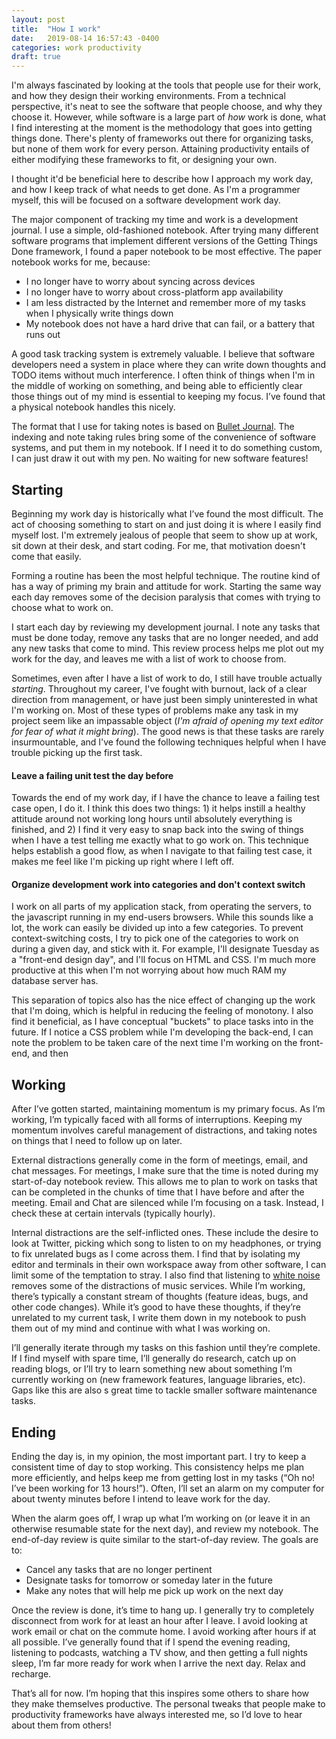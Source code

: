 ```yaml
---
layout: post
title:  "How I work"
date:   2019-08-14 16:57:43 -0400
categories: work productivity
draft: true
---
```


I'm always fascinated by looking at the tools that people use for their work, and how they design their working environments. From a technical perspective, it's neat to see the software that people choose, and why they choose it. However, while software is a large part of _how_ work is done, what I find interesting at the moment is the methodology that goes into getting things done. There's plenty of frameworks out there for organizing tasks, but none of them work for every person. Attaining productivity entails of either modifying these frameworks to fit, or designing your own.

I thought it'd be beneficial here to describe how I approach my work day, and how I keep track of what needs to get done. As I'm a programmer myself, this will be focused on a software development work day.

The major component of tracking my time and work is a development journal. I use a simple, old-fashioned notebook. After trying many different software programs that implement different versions of the Getting Things Done framework, I found a paper notebook to be most effective. The paper notebook works for me, because:

- I no longer have to worry about syncing across devices
- I no longer have to worry about cross-platform app availability
- I am less distracted by the Internet and remember more of my tasks when I physically write things down
- My notebook does not have a hard drive that can fail, or a battery that runs out

A good task tracking system is extremely valuable. I believe that software developers need a system in place where they can write down thoughts and TODO items without much interference. I often think of things when I'm in the middle of working on something, and being able to efficiently clear those things out of my mind is essential to keeping my focus. I’ve found that a physical notebook handles this nicely.

The format that I use for taking notes is based on [Bullet Journal](https://bulletjournal.com). The indexing and note taking rules bring some of the convenience of software systems, and put them in my notebook. If I need it to do something custom, I can just draw it out with my pen. No waiting for new software features!

## Starting

Beginning my work day is historically what I’ve found the most difficult. The act of choosing something to start on and just doing it is where I easily find myself lost. I'm extremely jealous of people that seem to show up at work, sit down at their desk, and start coding. For me, that motivation doesn't come that easily.

Forming a routine has been the most helpful technique. The routine kind of has a way of priming my brain and attitude for work. Starting the same way each day removes some of the decision paralysis that comes with trying to choose what to work on.

I start each day by reviewing my development journal. I note any tasks that must be done today, remove any tasks that are no longer needed, and add any new tasks that come to mind. This review process helps me plot out my work for the day, and leaves me with a list of work to choose from.

Sometimes, even after I have a list of work to do, I still have trouble actually _starting_. Throughout my career, I've fought with burnout, lack of a clear direction from management, or have just been simply uninterested in what I'm working on. Most of these types of problems make any task in my project seem like an impassable object (_I'm afraid of opening my text editor for fear of what it might bring_). The good news is that these tasks are rarely insurmountable, and I've found the following techniques helpful when I have trouble picking up the first task.

#### Leave a failing unit test the day before

Towards the end of my work day, if I have the chance to leave a failing test case open, I do it. I think this does two things: 1) it helps instill a healthy attitude around not working long hours until absolutely everything is finished, and 2) I find it very easy to snap back into the swing of things when I have a test telling me exactly what to go work on. This technique helps establish a good flow, as when I navigate to that failing test case, it makes me feel like I'm picking up right where I left off.

#### Organize development work into categories and don't context switch

I work on all parts of my application stack, from operating the servers, to the javascript running in my end-users browsers. While this sounds like a lot, the work can easily be divided up into a few categories. To prevent context-switching costs, I try to pick one of the categories to work on during a given day, and stick with it. For example, I'll designate Tuesday as a "front-end design day", and I'll focus on HTML and CSS. I'm much more productive at this when I'm not worrying about how much RAM my database server has.

This separation of topics also has the nice effect of changing up the work that I'm doing, which is helpful in reducing the feeling of monotony. I also find it beneficial, as I have conceptual "buckets" to place tasks into in the future. If I notice a CSS problem while I'm developing the back-end, I can note the problem to be taken care of the next time I'm working on the front-end, and then

## Working

After I’ve gotten started, maintaining momentum is my primary focus. As I’m working, I’m typically faced with all forms of interruptions. Keeping my momentum involves careful management of distractions, and taking notes on things that I need to follow up on later.

External distractions generally come in the form of meetings, email, and chat messages. For meetings, I make sure that the time is noted during my start-of-day notebook review. This allows me to plan to work on tasks that can be completed in the chunks of time that I have before and after the meeting. Email and Chat are silenced while I’m focusing on a task. Instead, I check these at certain intervals (typically hourly).

Internal distractions are the self-inflicted ones. These include the desire to look at Twitter, picking which song to listen to on my headphones, or trying to fix unrelated bugs as I come across them. I find that by isolating my editor and terminals in their own workspace away from other software, I can limit some of the temptation to stray. I also find that listening to [white noise](https://noisli.com) removes some of the distractions of music services. While I’m working, there’s typically a constant stream of thoughts (feature ideas, bugs, and other code changes). While it’s good to have these thoughts, if they’re unrelated to my current task, I write them down in my notebook to push them out of my mind and continue with what I was working on.

I’ll generally iterate through my tasks on this fashion until they’re complete. If I find myself with spare time, I’ll generally do research, catch up on reading blogs, or I’ll try to learn something new about something I’m currently working on (new framework features, language libraries, etc). Gaps like this are also s great time to tackle smaller software maintenance tasks.

## Ending

Ending the day is, in my opinion, the most important part. I try to keep a consistent time of day to stop working. This consistency helps me plan more efficiently, and helps keep me from getting lost in my tasks (“Oh no! I’ve been working for 13 hours!”). Often, I’ll set an alarm on my computer for about twenty minutes before I intend to leave work for the day.

When the alarm goes off, I wrap up what I’m working on (or leave it in an otherwise resumable state for the next day), and review my notebook. The end-of-day review is quite similar to the start-of-day review. The goals are to:

- Cancel any tasks that are no longer pertinent
- Designate tasks for tomorrow or someday later in the future
- Make any notes that will help me pick up work on the next day

Once the review is done, it’s time to hang up. I generally try to completely disconnect from work for at least an hour after I leave. I avoid looking at work email or chat on the commute home. I avoid working after hours if at all possible. I’ve generally found that if I spend the evening reading, listening to podcasts, watching a TV show, and then getting a full nights sleep, I’m far more ready for work when I arrive the next day. Relax and recharge.

That’s all for now. I’m hoping that this inspires some others to share how they make themselves productive. The personal tweaks that people make to productivity frameworks have always interested me, so I’d love to hear about them from others!
